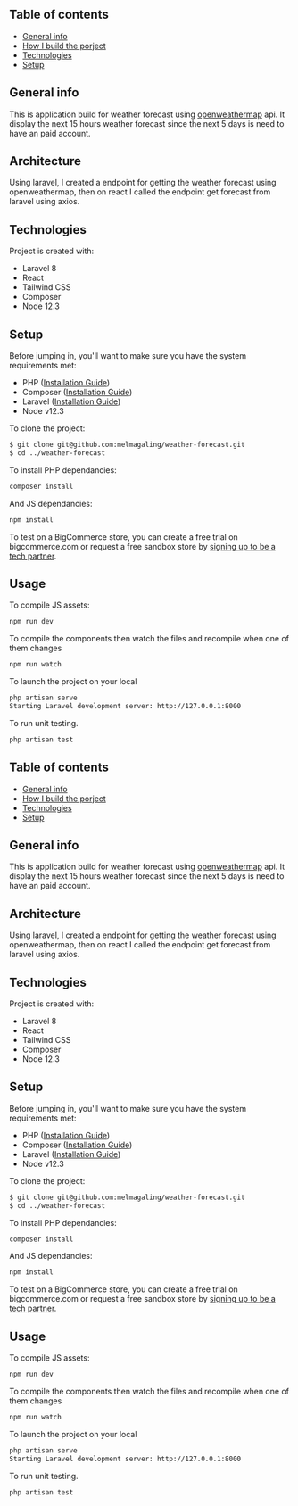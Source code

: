 ## Table of contents
* [General info](#general-info)
* [How I build the porject](#architecture-info)
* [Technologies](#technologies)
* [Setup](#setup)

## General info
This is application build for weather forecast using  [openweathermap](https://openweathermap.org/) api. It display the next 15 hours weather forecast since the next 5 days is need to have an paid account.

## Architecture
Using laravel, I created a endpoint for getting the weather forecast using openweathermap, then on react I called the  endpoint get forecast from laravel using axios. 
	
## Technologies
Project is created with:
* Laravel 8
* React
* Tailwind CSS
* Composer
* Node 12.3
	
## Setup
Before jumping in, you'll want to make sure you have the system requirements met:
- PHP ([Installation Guide](https://www.php.net/manual/en/install.php))
- Composer ([Installation Guide](https://getcomposer.org/doc/00-intro.md))
- Laravel ([Installation Guide](https://laravel.com/docs/8))
- Node v12.3

To clone the project:
```bash
$ git clone git@github.com:melmagaling/weather-forecast.git
$ cd ../weather-forecast
```
To install PHP dependancies:

```bash
composer install
```
And JS dependancies:
```bash
npm install
```
To test on a BigCommerce store, you can create a free trial on bigcommerce.com or request a free sandbox store by [signing up to be a tech partner](https://www.bigcommerce.com/partners/).

## Usage
To compile JS assets:
```bash
npm run dev
```
To compile the components then watch the files and recompile when one of them changes
```bash
npm run watch
```
To launch the project on your local
```bash
php artisan serve
Starting Laravel development server: http://127.0.0.1:8000
```
To run unit testing.
```bash
php artisan test
```



## Table of contents
* [General info](#general-info)
* [How I build the porject](#architecture-info)
* [Technologies](#technologies)
* [Setup](#setup)

## General info
This is application build for weather forecast using  [openweathermap](https://openweathermap.org/) api. It display the next 15 hours weather forecast since the next 5 days is need to have an paid account.

## Architecture
Using laravel, I created a endpoint for getting the weather forecast using openweathermap, then on react I called the  endpoint get forecast from laravel using axios. 
	
## Technologies
Project is created with:
* Laravel 8
* React
* Tailwind CSS
* Composer
* Node 12.3
	
## Setup
Before jumping in, you'll want to make sure you have the system requirements met:
- PHP ([Installation Guide](https://www.php.net/manual/en/install.php))
- Composer ([Installation Guide](https://getcomposer.org/doc/00-intro.md))
- Laravel ([Installation Guide](https://laravel.com/docs/8))
- Node v12.3

To clone the project:
```bash
$ git clone git@github.com:melmagaling/weather-forecast.git
$ cd ../weather-forecast
```
To install PHP dependancies:

```bash
composer install
```
And JS dependancies:
```bash
npm install
```
To test on a BigCommerce store, you can create a free trial on bigcommerce.com or request a free sandbox store by [signing up to be a tech partner](https://www.bigcommerce.com/partners/).

## Usage
To compile JS assets:
```bash
npm run dev
```
To compile the components then watch the files and recompile when one of them changes
```bash
npm run watch
```
To launch the project on your local
```bash
php artisan serve
Starting Laravel development server: http://127.0.0.1:8000
```
To run unit testing.
```bash
php artisan test
```
